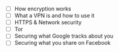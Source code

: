 * [ ] How encryption works
* [ ] What a VPN is and how to use it
* [ ] HTTPS & Network security
* [ ] Tor
* [ ] Securing what Google tracks about you
* [ ] Securing what you share on Facebook
